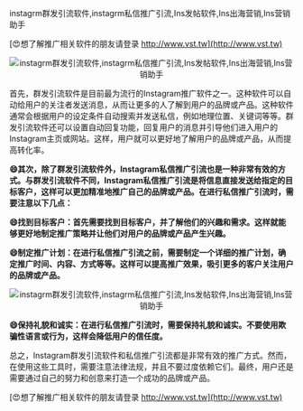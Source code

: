 instagrm群发引流软件,instagrm私信推广引流,Ins发帖软件,Ins出海营销,Ins营销助手

[😍想了解推广相关软件的朋友请登录 http://www.vst.tw](http://www.vst.tw)

 <center><img src="https://vst.tw/MP4/tuiguang/png/3.png" alt="instagrm群发引流软件,instagrm私信推广引流,Ins发帖软件,Ins出海营销,Ins营销助手"></center>

首先，群发引流软件是目前最为流行的Instagram推广软件之一。这种软件可以自动给用户的关注者发送消息，从而让更多的人了解到用户的品牌或产品。这种软件通常会根据用户的设定条件自动搜索并发送私信，例如地理位置、关键词等等。群发引流软件还可以设置自动回复功能，回复用户的消息并引导他们进入用户的Instagram主页或网站。这样，用户就可以更好地了解用户的品牌或产品，从而提高转化率。

**😄其次，除了群发引流软件外，Instagram私信推广引流也是一种非常有效的方式。与群发引流软件不同，Instagram私信推广引流是将信息直接发送给指定的目标客户，这样可以更加精准地推广自己的品牌或产品。在进行私信推广引流时，需要注意以下几点：**

**😄找到目标客户：首先需要找到目标客户，并了解他们的兴趣和需求。这样就能够更好地制定推广策略并让他们对用户的品牌或产品产生兴趣。**

**😄制定推广计划：在进行私信推广引流之前，需要制定一个详细的推广计划，确定推广时间、内容、方式等等。这样可以提高推广效果，吸引更多的客户关注用户的品牌或产品。**

 <center><img src="https://vst.tw/MP4/tuiguang/png/2.png" alt="instagrm群发引流软件,instagrm私信推广引流,Ins发帖软件,Ins出海营销,Ins营销助手"></center>

**😄保持礼貌和诚实：在进行私信推广引流时，需要保持礼貌和诚实。不要使用欺骗性语言或行为，这样会降低用户的信任度。**

总之，Instagram群发引流软件和私信推广引流都是非常有效的推广方式。然而，在使用这些工具时，需要注意法律法规，并且不要过度依赖它们。最终，用户还是需要通过自己的努力和创意来打造一个成功的品牌或产品。

[😍想了解推广相关软件的朋友请登录 http://www.vst.tw](http://www.vst.tw)




